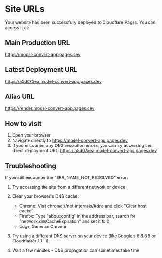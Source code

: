 # Site URLs

Your website has been successfully deployed to Cloudflare Pages. You can access it at:

## Main Production URL
https://model-convert-app.pages.dev

## Latest Deployment URL
https://a5d075ea.model-convert-app.pages.dev

## Alias URL
https://render.model-convert-app.pages.dev

## How to visit

1. Open your browser
2. Navigate directly to https://model-convert-app.pages.dev
3. If you encounter any DNS resolution errors, you can try accessing the direct deployment URL: https://a5d075ea.model-convert-app.pages.dev

## Troubleshooting

If you still encounter the "ERR_NAME_NOT_RESOLVED" error:

1. Try accessing the site from a different network or device
2. Clear your browser's DNS cache:
   - Chrome: Visit chrome://net-internals/#dns and click "Clear host cache"
   - Firefox: Type "about:config" in the address bar, search for "network.dnsCacheExpiration" and set it to 0
   - Edge: Same as Chrome

3. Try using a different DNS server on your device (like Google's 8.8.8.8 or Cloudflare's 1.1.1.1)

4. Wait a few minutes - DNS propagation can sometimes take time 